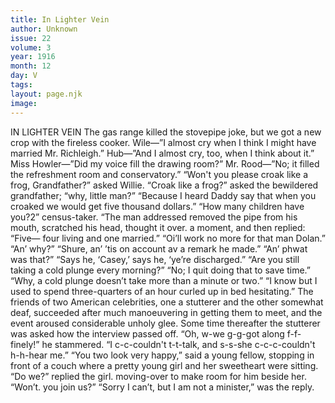 ```yaml
---
title: In Lighter Vein
author: Unknown
issue: 22
volume: 3
year: 1916
month: 12
day: V
tags:
layout: page.njk
image:
---
```

IN LIGHTER VEIN       The gas range killed the stovepipe joke, but we got a new crop with the fireless cooker.       Wile—”I almost cry when I think I might have married Mr. Richleigh.”    Hub—”And I almost cry, too, when I think about it.”       Miss Howler—”Did my voice fill the drawing room?”    Mr. Rood—”No; it filled the refreshment room and conservatory.”        “Won't you please croak like a frog, Grandfather?” asked Willie.    “Croak like a frog?” asked the bewildered grandfather; “why, little man?”    “Because I heard Daddy say that when you croaked we would get five thousand dollars.”       “How many children have you?2” census-taker.   “The man addressed removed the pipe from his mouth, scratched his head, thought it over. a moment, and then replied:    “Five— four living and one married.”       “Oi’ll work no more for that man Dolan.”    “An’ why?” “Shure, an’ ’tis on account av a remark he made.”    “An’ phwat was that?”    “Says he, ‘Casey,’ says he, ‘ye’re discharged.”       “Are you still taking a cold plunge every morning?”    “No; I quit doing that to save time.”    “Why, a cold plunge doesn’t take more than a minute or two.”    “I know but I used to spend three-quarters of an hour curled up in bed hesitating.”       The friends of two American celebrities, one a stutterer and the other somewhat deaf, succeeded after much manoeuvering in getting them to meet, and the event aroused considerable unholy glee.    Some time thereafter the stutterer was asked how the interview passed off.    “Oh, w-we g-g-got along f-f-finely!” he stammered. “I c-c-couldn't t-t-talk, and s-s-she c-c-c-couldn't h-h-hear me.”       “You two look very happy,” said a young fellow, stopping in front of a couch where a pretty young girl and her sweetheart were sitting.    “Do we?” replied the girl. moving-over to make room for him beside her. “Won’t. you join us?”    “Sorry I can’t, but I am not a minister,” was the reply.
